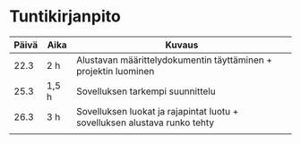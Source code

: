 # Tuntikirjanpito #

Päivä | Aika | Kuvaus 
----------- | ------------| ------------
| 22.3 | 2 h | Alustavan määrittelydokumentin täyttäminen + projektin luominen
| 25.3 | 1,5 h | Sovelluksen tarkempi suunnittelu
| 26.3 | 3 h | Sovelluksen luokat ja rajapintat luotu + sovelluksen alustava runko tehty
| | |
